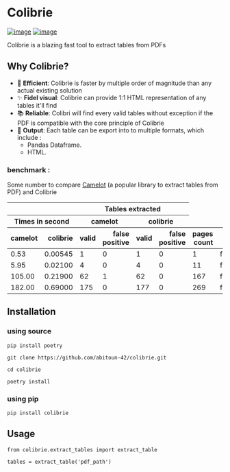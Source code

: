 # Colibrie
 [![image](https://img.shields.io/pypi/v/colibrie.svg)](https://pypi.org/project/colibrie/) [![image](https://img.shields.io/pypi/l/colibrie.svg)](https://pypi.org/project/colibrie/)

Colibrie is a blazing fast tool to extract tables from PDFs 

## Why Colibrie?

- :rocket: **Efficient**: Colibrie is faster by multiple order of magnitude than any actual existing solution
- :sparkles: **Fidel visual**: Colibrie can provide 1:1 HTML representation of any tables it'll find
- :books: **Reliable**: Colibri will find every valid tables without exception if the PDF is compatible with the core principle of Colibrie
- :memo: **Output**: Each table can be export into to multiple formats, which include : 
  - Pandas Dataframe.
  - HTML.

### benchmark :
Some number to compare [Camelot](https://github.com/camelot-dev/camelot) (a popular library to extract tables from PDF) and Colibrie
<table>
  <thead>
    <tr>
        <th colspan="2"></th>
        <th colspan="4">Tables extracted</th>
    </tr>
    <tr>
        <th colspan="2">Times in second</th>
        <th colspan="2">camelot</th>
        <th colspan="2">colibrie</th>
    </tr>
    <tr style="text-align: right;">
      <th>camelot</th>
      <th>colibrie</th>
      <th>valid</th>
      <th>false positive</th>
      <th>valid</th>
      <th>false positive</th>
      <th>pages count</th>
      <th>pdf file</th>
    </tr>
  </thead>
  <tbody>
    <tr>
      <td>0.53</td>
      <td>0.00545</td>
      <td>1</td>
      <td>0</td>
      <td>1</td>
      <td>0</td>
      <td>1</td>
      <td>file_1</td>
    </tr>
    <tr>
      <td>5.95</td>
      <td>0.02100</td>
      <td>4</td>
      <td>0</td>
      <td>4</td>
      <td>0</td>
      <td>11</td>
      <td>file_1</td>
    </tr>
    <tr>
      <td>105.00</td>
      <td>0.21900</td>
      <td>62</td>
      <td>1</td>
      <td>62</td>
      <td>0</td>
      <td>167</td>
      <td>file_1</td>
    </tr>
    <tr>
      <td>182.00</td>
      <td>0.69000</td>
      <td>175</td>
      <td>0</td>
      <td>177</td>
      <td>0</td>
      <td>269</td>
      <td>file_1</td>
    </tr>
  </tbody>
</table>

## Installation

### using source
```
pip install poetry

git clone https://github.com/abitoun-42/colibrie.git

cd colibrie

poetry install
```
### using pip
```
pip install colibrie
```

## Usage
```
from colibrie.extract_tables import extract_table

tables = extract_table('pdf_path')
```
